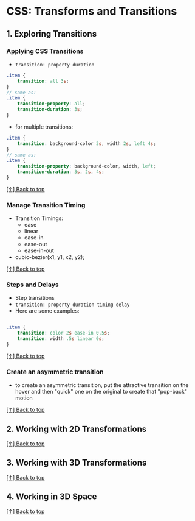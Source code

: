 # CSS: Transforms and Transitions
<a name="top"></a>


## 1. Exploring Transitions

### Applying CSS Transitions

- `transition: property duration`

```scss
.item {
	transition: all 3s;
}
// same as:
.item {
	transition-property: all;
	transition-duration: 3s;
}
```

- for multiple transitions:

```scss
.item {
	transition: background-color 3s, width 2s, left 4s;
}
// same as:
.item {
	transition-property: background-color, width, left;
	transition-duration: 3s, 2s, 4s;
}
```


[[↑] Back to top](#top)


### Manage Transition Timing

- Transition Timings:
	+ ease
	+ linear
	+ ease-in
	+ ease-out
	+ ease-in-out
- cubic-bezier(x1, y1, x2, y2);


[[↑] Back to top](#top)

### Steps and Delays

- Step transitions
- `transition: property duration timing delay`
- Here are some examples:

```scss 

.item {
	transition: color 2s ease-in 0.5s;
	transition: width .5s linear 0s;
}

```

[[↑] Back to top](#top)

### Create an asymmetric transition

- to create an asymmetric transition, put the attractive transition on the hover and then "quick" one on the original to create that "pop-back" motion

[[↑] Back to top](#top)


## 2. Working with 2D Transformations



[[↑] Back to top](#top)

## 3. Working with 3D Transformations



[[↑] Back to top](#top)

## 4. Working in 3D Space


[[↑] Back to top](#top)













